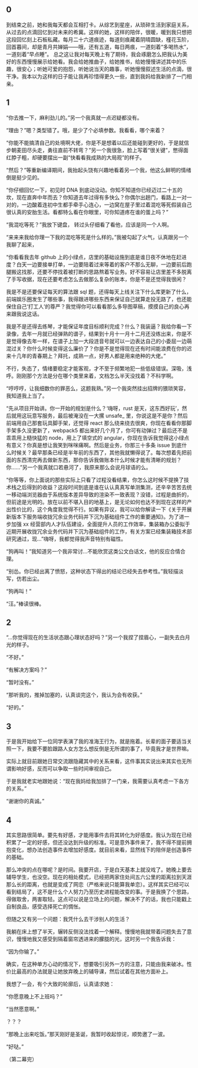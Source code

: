 <h2 id="0">0</h2>
<p>到结束之前，她和我每天都会互相打卡。从综艺到星座，从琐碎生活到家庭关系，从过去的点滴回忆到对未来的希冀。这样的她，这样的陪伴，很暖，暖到我只想把这段回忆刻上石板私藏。每月二十六道痕迹，每道刻痕藏着阴晴圆缺，槿花玉阶，回首暮间，却是青月共婵娟——哦，还有五道，每日两痕，一道刻着“多喝热水”，一道刻着“早点睡”。 总之这让我对每天晚上有了期待，我会琢磨怎么把我认为美好的东西慢慢展示给她看。我会给她推曲子，给她推书，给她慢慢讲述其中的乐趣，很安心；听她可爱的抱怨，听她说当天的趣事，听她慢慢叙述生活的点滴，很干净。我本以为这样的日子能让我再珍惜得更久一些，直到我妈给我新排了一门相亲。</p>
<h2 id="1">1</h2>
<p>“你去推一下，麻利劲儿的。”另一个我真就一点迟疑都没有。</p>
<p>“理由？”嗯？类型错了。哦，是少了个必填参数。我看看，哪个来着？</p>
<p>“你能不能搞清自己的处境啊大佬，你是不是想着以后还能碰到更好的，于是就信步朝麦田尽头走，勇往直前不转弯？”另一个我很急，脸上写着“很关键”，憋得面红脖子粗，却硬要摆出一副“快看看我成熟的大局观”的样子。</p>
<p>“然后？”等重新编译期间，我抬起头饶有兴趣地看着另一个我，他这么鲜明的情绪倒是挺少见的。</p>
<p>“你仔细回忆一下，初见时 DNA 到底动没动。你知不知道你已经迈过二十五的坎，现在直奔中年而去？你知道去年过得有多快么？你偶尔出趟门，看路上一对一对的，一边酸着连初中生都手牵手心连心，一边窝在屋子里过着混吃等死假装自己很认真的安胎生活。看都特么看在你眼里，可你知道疼在谁的蛋上吗？”</p>
<p>“我混吃等死？”我放下键盘， 转过头仔细看了看他，应该是同一个人啊。</p>
<p>“来来来我给你理一下我的混吃等死是什么样的。”我被勾起了火气，认真跟另一个我聊了起来，</p>
<p>“你看看我去年 github 上的小绿点，店里的基础设施到底是谁日夜不休地在赶进度？白天一边要接单打单，一边要陪着过来等着的客户不那么无聊，一边要前后跑腿搬这找那，还要不停找着被打断的思路熬着写业务。好不容易让店里差不多脱离了手写收据，现在还要考虑怎么去做那么复杂的账本，你是不是还觉得我很闲？</p>
<p>我是不是还要保证每天的算法跟 sql 题，还得每天上线关注下什么库更新了什么，前端娱乐圈发生了哪些事，我得跟进哪些东西来保证自己就算走投无路了，也还能保住自己‘打工人’的尊严？我觉得你可以看看那么多导图草稿，摸摸自己的良心再来跟我说这话。</p>
<p>我是不是还得去练琴，才能保证年度目标顺利完成？什么？我装逼？我给你看一下录像，去年一月就已经弹熟的谱子，结果到十月十一月十二月还没练出来，你是不是觉得像去年一样，在谱子上加一大段涟音号就可以一边表达自己的小委屈一边萌混过关？你什么时候变得这么廉价了？你是不是觉得现在还有时间能浪费在你的迟来十几年的青春期上？拜托，成熟一点，好男人都是用来绝种的大佬。”</p>
<p>不行，失态了，情绪要稳定才能客观，才不至于频繁地犯一些低级错误。深吸，浅呼。刚刚那个方法是分在哪个类里来着，文档怎么半天没找着？不科学啊。</p>
<p>“哼哼哼，让我细数你的罪恶么，这题我熟。”另一个我突然挂出招牌的猥琐笑容，我知道我上当了。</p>
<p>“先从项目开始讲。你一开始的规划是什么？‘嗨呀，rust 是天，这东西好玩’，然后就用这玩意写服务，最后被淹没在一大摞 unsafe_ 里，你说这是不是你？然后前端用自己那套玩具脚手架，还觉得 react 那么绕来绕去很爽，你现在看看你那脚手架多久没更新了，webpack5 都出来好几个月了，你可有动弹过？最后还不是乖乖用上糙快猛的 node，用上了填空式的 angular，你现在告诉我觉得这小绿点有意义？你真是想让我笑到咪咪痛啊。然后是业务，你那三十多条 issue 到底什么时候关？最早那条已经是半年前的东西了，其他我就懒得说了。每次想着先把前面的东西清完再去做新东西，那你告诉我做账本什么时候才能有清晰的规划？你……”另一个我真就口若悬河了，我原来那么会说月球语的么。</p>
<p>“你等等，你上面说的那些实际上只看了过程没看结果，你怎么这时候不提换了技术栈之后得到的收益？这段时间到底是谁在认认真真写单测集测，还辛辛苦苦去统一移动端浏览器由于系统版本差异导致的渲染不一致表现？没错，过程是曲折的，但前途是光明的。放在以前不堪入目的地基上，是无论如何也达不到现在这样的产出性价比的，这个角度我觉得不行。如果有异议，我可以给你解读一下《关于开展新版本下服务端收拢冗余业务代码并下沉为基础组件工作的重要通知》。为了进一步加强 xx 经营部内人才队伍建设，全面提升人员的工作效率，集装箱办公委拟于近期开展收拢冗余业务代码并下沉为基础组件的工作，有关方案已经集装箱技术部研究通过，现...”嗨呀，我都觉得我声音特别有磁性。</p>
<p>“狗再叫！”我知道另一个我非常讨...不能欣赏这类公文白话文，他的反应合情合理。</p>
<p>“别怂。你已经出离了愤怒，这种状态下得出的结论已经失去参考性。”我轻描淡写，仿若出尘。</p>
<p>“狗再叫！”</p>
<p>“汪。”棒读很棒。</p>
<h2 id="2">2</h2>
<p>“...你觉得现在的生活状态跟心理状态好吗？”另一个我捏了捏眉心，一副失去白月光的样子。</p>
<p>“不好。”</p>
<p>“有解决方案吗？”</p>
<p>“暂时没有。”</p>
<p>“那听我的，推掉加塞的，认真谈完这个，我认为会有收获。”</p>
<p>“好的。”</p>
<h2 id="3">3</h2>
<p>于是我开始给下一位同学表演了我的准海王行为，就是拖着。长辈的面子要适当关照一下，我要不要脸跟路人女方怎么想反倒是无所谓的事了，毕竟我才是世界嘛。</p>
<p>实际上就目前跟她日常交流跟隐藏其中的关系来看，这件事其实说出来其实也无所谓影响好感，反而可以争取一些时间审视自己。</p>
<p>于是我就老实地跟她说：“现在我妈给我加排了一门亲，我需要认真考虑一下各方的关系。”</p>
<p>“谢谢你的真诚。”</p>
<h2 id="4">4</h2>
<p>其实思路很简单。要先有好感，才能用事件去将其转化为好感度。我认为现在已经积累了一定的好感，但还没达到升级的标准。可是意外事件来了，我不得不提前拥抱变化，想办法创造事件去增加好感度。就目前来看，显然线下的陪伴是创造事件的基础。</p>
<p>那么冲突的点在哪呢？是时间。我要开店，于是白天基本上就没戏了。她晚上要去辅导学生，也没空。现在的相处模式，已经把两家住处间五六公里的距离拉到天涯那么长的距离，也就是变成了网恋（严格来说只能算我单恋）。这样其实已经可以看到结局了，这不是什么个人努力乃至历史进程能改变的事。于是我换了个思路，得做取舍，两害取轻。这点可以说是立场上的问题，解决不了的话，我也只能戳上自制良品，感受选择死亡的惆怅。</p>
<p>但随之又有另一个问题：我凭什么去干涉别人的生活？</p>
<p>我躺在床上想了半天，辗转反侧没法找着一个解释。慢慢地我就带着问题失去了意识，慢慢地我又感受到隔着窗帘透进来的朦胧的光，这时另一个我告诉我：</p>
<p>“因为你输了。”</p>
<p>确实，在这种单方心动的情况下，想要吸引另外一方的注意，只能由我来破冰。性价比最高的办法就是让她放弃晚上的辅导课，然后试着在其他方面补上。</p>
<p>我想了一会，有个大致的轮廓后，认真请求她：</p>
<p>“你愿意晚上不上班吗？”</p>
<p>“当然愿意啊。”</p>
<p>？？？</p>
<p>“那晚上出来吃饭。”那天刚好是圣诞，我暂时收起惊诧，顺势邀了一波。</p>
<p>“好哒。”</p>
<p>（第二幕完）</p>
